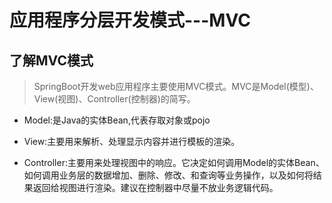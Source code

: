 # 应用程序分层开发模式---MVC

## 了解MVC模式

> SpringBoot开发web应用程序主要使用MVC模式。MVC是Model(模型)、View(视图)、Controller(控制器)的简写。

- Model:是Java的实体Bean,代表存取对象或pojo

- View:主要用来解析、处理显示内容并进行模板的渲染。

- Controller:主要用来处理视图中的响应。它决定如何调用Model的实体Bean、如何调用业务层的数据增加、删除、修改、和查询等业务操作，以及如何将结果返回给视图进行渲染。建议在控制器中尽量不放业务逻辑代码。

  
